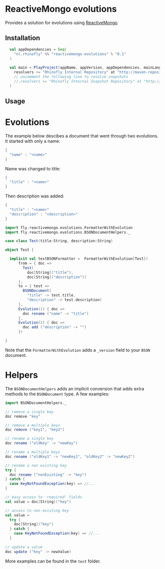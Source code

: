 ReactiveMongo evolutions
=====================================================

Provides a solution for evolutions using [ReactiveMongo](http://reactivemongo.org/)


Installation
------------

``` scala
  val appDependencies = Seq(
    "nl.rhinofly" %% "reactivemongo-evolutions" % "0.1"
  )
  
  val main = PlayProject(appName, appVersion, appDependencies, mainLang = SCALA).settings(
    resolvers += "Rhinofly Internal Repository" at "http://maven-repository.rhinofly.net:8081/artifactory/libs-release-local"
    // uncomment the following line to resolve snapshots
    //,resolvers += "Rhinofly Internal Snapshot Repository" at "http://maven-repository.rhinofly.net:8081/artifactory/libs-shapshots-local"
  )
```


Usage
-----

Evolutions
==========

The example below descibes a document that went through two evolutions. It started with only a name:

``` scala
{
  "name" : "<name>"
}
```

Name was changed to title:

``` scala
{
  "title" : "<name>"
}
```

Then description was added:

``` scala
{
  "title" : "<name>"
  "description" : "<description>"
}
```

``` scala
import fly.reactivemongo.evolutions.FormatterWithEvolution
import fly.reactivemongo.evolutions.BSONDocumentHelpers._

case class Test(title:String, description:String)

object Test {

  implicit val testBSONFormatter =  FormatterWithEvolution[Test](
      from = { doc =>
        Test(
          doc[String]("title"),
          doc[String]("description"))
      },
      to = { test =>
        BSONDocument(
          "title" -> test.title,
          "description" -> test.description)
      },
      Evolution(1) { doc =>
      	doc rename ("name" -> "title")
      },
      Evolution(2) { doc =>
      	doc add ("description" -> "")
      })

}
```

Note that the `FormatterWithEvolution` adds a `_version` field to your `BSON` document.

Helpers
=======

The `BSONDocumentHelpers` adds an implicit conversion that adds extra methods to the `BSONDocument` type. A few examples:

``` scala
import BSONDocumentHelpers._

// remove a single key
doc remove "key"

// remove a multiple keys
doc remove ("key1", "key2")

// rename a single key
doc rename ("oldKey" -> "newKey")

// rename a multiple keys
doc rename ("oldKey1" -> "newKey1", "oldKey2" -> "newKey2")

// rename a non existing key
try {
  doc rename ("nonExisting" -> "key")
} catch {
  case KeyNotFoundException(key) => //...
}

// easy access to 'required' fields
val value = doc[String]("key")

// access to non existing key
val value = 
  try {
    doc[String]("key")
  } catch {
    case KeyNotFoundException(key) => //...
  }
  
// update a value
doc update ("key" -> newValue)
```

More examples can be found in the `test` folder. 
